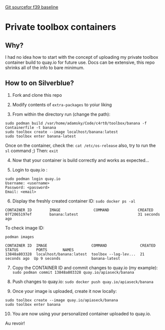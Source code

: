 [Git sourcefor f39 baseline](https://github.com/containers/toolbox/blob/main/images/fedora/f39/Containerfile)

# Private toolbox containers

## Why?
I had no idea how to start with the concept of uploading my private toolbox container build to quay.io for future use. 
Docs can be extensive, this repo shrinks all of the info to bare minimum.

## How to  on Silverblue?

1. Fork and clone this repo

2. Modify contents of `extra-packages` to yoiur liking

3. From within the directory run (change the path):
```
sudo podman build /var/home/adamsky/Code/c4rt0/toolbox/banana -f Containerfile -t banana
sudo toolbox create --image localhost/banana:latest
sudo toolbox enter banana-latest
```
Once on the container, check the:
`cat /etc/os-release`
also, try to run the `sl` command ;) 
Then:
`exit`

4. Now that your container is build correctly and works as expected...

5. Login to quay.io :
```
sudo podman login quay.io
Username: <username>
Password: <password>
Email: <email>
```
6. Display the freshly created container ID:
`sudo docker ps -al`

```
CONTAINER ID        IMAGE               COMMAND             CREATED
07f2065197ef        banana:latest                           31 seconds ago
```

To check image ID:

`podman images`

```
CONTAINER ID  IMAGE                    COMMAND               CREATED         STATUS        PORTS       NAMES
13848a803328  localhost/banana:latest  toolbox --log-lev...  21 seconds ago  Up 9 seconds              banana-latest
```

7. Copy the CONTAINER ID and commit changes to quay.io (my example):
`sudo podman commit 13848a803328 quay.io/apiaseck/banana`

8. Push changes to quay.io:
`sudo docker push quay.io/apiaseck/banana`

9. Once your image is uploaded, create it now locally:

```
sudo toolbox create --image quay.io/apiaseck/banana 
sudo toolbox enter banana
```

10. You are now using your personalized container uploaded to quay.io.

Au revoir!

